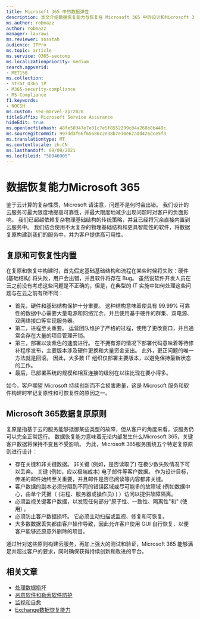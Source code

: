 ```yaml
---
title: Microsoft 365 中的数据弹性
description: 本文介绍数据恢复能力与恢复在 Microsoft 365 中的设计和Microsoft 365。
ms.author: robmazz
author: robmazz
manager: laurawi
ms.reviewer: sosstah
audience: ITPro
ms.topic: article
ms.service: O365-seccomp
ms.localizationpriority: medium
search.appverid:
- MET150
ms.collection:
- Strat_O365_IP
- M365-security-compliance
- MS-Compliance
f1.keywords:
- NOCSH
ms.custom: seo-marvel-apr2020
titleSuffix: Microsoft Service Assurance
hideEdit: true
ms.openlocfilehash: 48fe50347e7e81c7e5f8552299c04a268b8b449c
ms.sourcegitcommit: 997dd3f66f65686c2e38b7e30e67add426dce5f3
ms.translationtype: MT
ms.contentlocale: zh-CN
ms.lasthandoff: 09/09/2021
ms.locfileid: "58946905"
---
```

# <a name="data-resiliency-in-microsoft-365"></a>数据恢复能力Microsoft 365

鉴于云计算的复杂性质，Microsoft 请注意，问题不是何时会出错。 我们设计的云服务可最大限度地提高可靠性，并最大限度地减少出现问题时对客户的负面影响。 我们已超越依赖复杂物理基础结构的传统策略，并且已经将冗余直接内置到云服务中。 我们结合使用不太复杂的物理基础结构和更具智能性的软件，将数据复原构建到我们的服务中，并为客户提供高可用性。

## <a name="resiliency-and-recoverability-are-built-in"></a>复原和可恢复性内置

在复原和恢复中构建时，首先假定基础基础结构和流程在某些时候将失败：硬件 (基础结构) 将失败，用户会出错，并且软件将存在 Bug。 虽然说软件开发人员在云之前没有考虑这些问题是不正确的，但是，在典型的 IT 实施中如何处理这些问题与在云之前有所不同：

- 首先，硬件和基础结构保护十分重要。 这种结构意味着使具有 99.99% 可靠性的数据中心需要大量电源和网络冗余，并且使用基于硬件的群集、双电源、双网络接口等实现服务器。
- 第二，进程至关重要。 运营团队维护了严格的过程，使用了更改窗口，并且通常会存在大量的项目管理开销。
- 第三，部署以淡紫色的速度进行。 在不拥有源的情况下部署代码意味着等待修补程序发布，主要版本涉及硬件更换和大量资金支出。 此外，更正问题的唯一方法就是回滚。 因此，大多数 IT 组织仅部署主要版本，以避免保持最新状态的工作。
- 最后，已部署系统的规模和相互连接的级别在以往比现在要小得多。

如今，客户期望 Microsoft 持续创新而不会损害质量，这是 Microsoft 服务和软件构建时牢记复原性和可恢复性的原因之一。

## <a name="microsoft-365-data-resiliency-principles"></a>Microsoft 365数据复原原则

复原是指基于云的服务能够抵御某些类型的故障，但从客户的角度来看，该服务仍可以完全正常运行。 数据恢复能力意味着无论内部发生什么Microsoft 365，关键客户数据将保持不变且不受影响。 为此，Microsoft 365服务围绕五个特定复原原则进行设计：

- 存在关键和非关键数据。 非关键 (例如，是否读取了) 在极少数失败情况下可以丢弃。 关键 (例如，应以极端成本) 电子邮件等客户数据。 作为设计目标，传递的邮件始终至关重要，并且邮件是否已阅读等内容都非关键。
- 客户数据的副本必须分隔到不同的错误区域或尽可能多的故障域 (例如数据中心，由单个凭据（ (进程、服务器或操作员) ) ）访问以提供故障隔离。 
- 必须监视关键客户数据，以发现任何部分"原子性、一致性、隔离性"和" (使用) 。
- 必须防止客户数据损坏。 它必须主动扫描或监视、修复和可恢复。
- 大多数数据丢失都由客户操作导致，因此允许客户使用 GUI 自行恢复，以便客户能够还原意外删除的项目。

通过针对这些原则构建云服务，再加上强大的测试和验证，Microsoft 365 能够满足并超过客户的要求，同时确保获得持续创新和改进的平台。

## <a name="related-articles"></a>相关文章

- [处理数据损坏](assurance-dealing-with-data-corruption.md)
- [恶意软件和勒索软件防护](assurance-malware-and-ransomware-protection.md)
- [监视和自愈](assurance-monitoring-and-self-healing.md)
- [Exchange数据恢复能力](assurance-exchange-data-resiliency.md)
